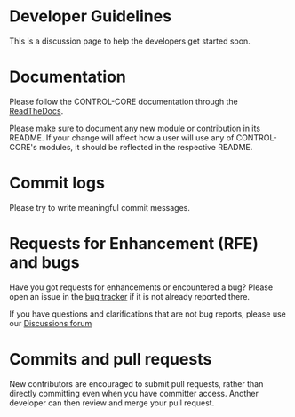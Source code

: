 # Developer Guidelines

This is a discussion page to help the developers get started soon. 

# Documentation

Please follow the CONTROL-CORE documentation through the [ReadTheDocs](https://control-core.readthedocs.io/).

Please make sure to document any new module or contribution in its README. If your change will affect how a user will use any of CONTROL-CORE's modules, it should be reflected in the respective README.


# Commit logs

Please try to write meaningful commit messages.


# Requests for Enhancement (RFE) and bugs

Have you got requests for enhancements or encountered a bug? Please open an issue in the [bug tracker](https://github.com/ControlCore-Project/concore/issues) if it is not already reported there.

If you have questions and clarifications that are not bug reports, please use our [Discussions forum](https://github.com/ControlCore-Project/concore/discussions)


# Commits and pull requests

New contributors are encouraged to submit pull requests, rather than directly committing even when you have committer access. Another developer can then review and merge your pull request.
